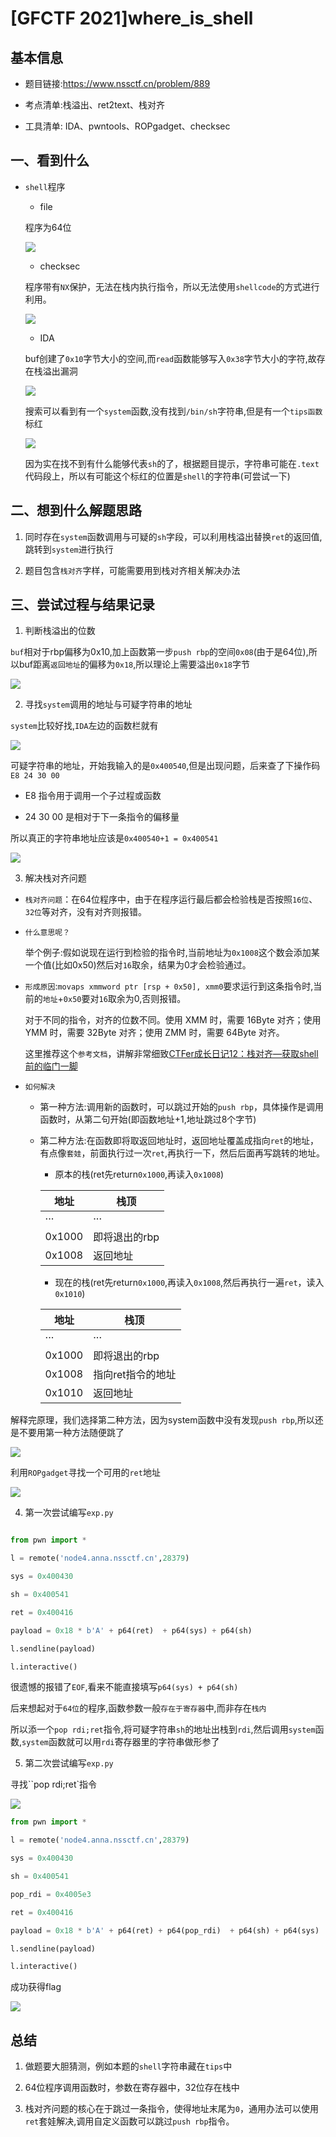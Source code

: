# [GFCTF 2021]where_is_shell

## 基本信息

- 题目链接:https://www.nssctf.cn/problem/889

- 考点清单:栈溢出、ret2text、栈对齐

- 工具清单: IDA、pwntools、ROPgadget、checksec

## 一、看到什么

- `shell`程序

    - file

    程序为64位

    ![](./images/GFCTF_2021where_is_shell-file.png)

    - checksec

    程序带有`NX`保护，无法在栈内执行指令，所以无法使用`shellcode`的方式进行利用。


    ![](./images/GFCTF_2021where_is_shell-checksec.png)

    - IDA

    buf创建了`0x10`字节大小的空间,而`read`函数能够写入`0x38`字节大小的字符,故存在栈溢出漏洞

    ![](./images/GFCTF_2021where_is_shell-main.png)

    搜索可以看到有一个`system`函数,没有找到`/bin/sh`字符串,但是有一个`tips函数`标红

    ![](./images/GFCTF_2021where_is_shell-tips.png)

    因为实在找不到有什么能够代表`sh`的了，根据题目提示，字符串可能在`.text`代码段上，所以有可能这个标红的位置是`shell`的字符串(可尝试一下)

    
      
## 二、想到什么解题思路

1. 同时存在`system`函数调用与可疑的`sh`字段，可以利用栈溢出替换`ret`的返回值,跳转到`system`进行执行

2. 题目包含`栈对齐`字样，可能需要用到栈对齐相关解决办法

## 三、尝试过程与结果记录

1. 判断栈溢出的位数

`buf`相对于rbp偏移为0x10,加上函数第一步`push rbp`的空间`0x08`(由于是64位),所以buf距离`返回地址`的偏移为`0x18`,所以理论上需要溢出`0x18`字节

![](./images/GFCTF_2021where_is_shell-main.png)

2. 寻找`system`调用的地址与可疑字符串的地址

`system`比较好找,`IDA`左边的函数栏就有

![](./images/GFCTF_2021where_is_shell-systemcall.png)

可疑字符串的地址，开始我输入的是`0x400540`,但是出现问题，后来查了下操作码`E8 24 30 00`

- E8 指令用于调用一个子过程或函数

- 24 30 00 是相对于下一条指令的偏移量

所以真正的字符串地址应该是`0x400540+1 = 0x400541`

![](./images/GFCTF_2021where_is_shell-tips.png)

3. 解决栈对齐问题

- `栈对齐问题`：在64位程序中，由于在程序运行最后都会检验栈是否按照`16位`、`32位`等对齐，没有对齐则报错。

- `什么意思呢？`

    举个例子:假如说现在运行到检验的指令时,当前地址为`0x1008`这个数会添加某一个值(比如0x50)然后对`16`取余，结果为0才会检验通过。

- `形成原因`:`movaps xmmword ptr [rsp + 0x50], xmm0`要求运行到这条指令时,当前的`地址`+`0x50`要对`16`取余为0,否则报错。

    对于不同的指令，对齐的位数不同。使用 XMM 时，需要 16Byte 对齐；使用 YMM 时，需要 32Byte 对齐；使用 ZMM 时，需要 64Byte 对齐。

    这里推荐这个`参考文档`，讲解非常细致[CTFer成长日记12：栈对齐—获取shell前的临门一脚](https://zhuanlan.zhihu.com/p/611961995)

- `如何解决`

    - 第一种方法:调用新的函数时，可以跳过开始的`push rbp`，具体操作是调用函数时，从第二句开始(即函数地址+1,地址跳过8个字节)

    - 第二种方法:在函数即将取返回地址时，返回地址覆盖成指向`ret`的地址，有点像`套娃`，前面执行过一次`ret`,再执行一下，然后后面再写跳转的地址。

        - 原本的栈(ret先return`0x1000`,再读入`0x1008`)

        |地址|栈顶|
        |--|--|
        |···|···|
        |0x1000|即将退出的rbp|
        |0x1008|返回地址|

        - 现在的栈(ret先return`0x1000`,再读入`0x1008`,然后再执行一遍`ret`，读入`0x1010`)

        |地址|栈顶|
        |--|--|
        |···|···|
        |0x1000|即将退出的rbp|
        |0x1008|指向ret指令的地址|
        |0x1010|返回地址|

解释完原理，我们选择第二种方法，因为system函数中没有发现`push rbp`,所以还是不要用第一种方法随便跳了

![](./images/GFCTF_2021where_is_shell-systemcall.png)

利用`ROPgadget`寻找一个可用的`ret`地址

![](./images/GFCTF_2021where_is_shell-ret.png)

4. 第一次尝试编写`exp.py`

```py

from pwn import *

l = remote('node4.anna.nssctf.cn',28379)

sys = 0x400430

sh = 0x400541

ret = 0x400416

payload = 0x18 * b'A' + p64(ret)  + p64(sys) + p64(sh)

l.sendline(payload)

l.interactive()

```

很遗憾的报错了`EOF`,看来不能直接填写`p64(sys) + p64(sh)`

后来想起对于`64位`的程序,函数参数一般`存在于寄存器`中,而非存在`栈内`

所以添一个`pop rdi;ret`指令,将可疑字符串`sh`的地址出栈到`rdi`,然后调用`system`函数,`system`函数就可以用`rdi`寄存器里的字符串做形参了

5. 第二次尝试编写`exp.py`

寻找``pop rdi;ret`指令

![](./images/GFCTF_2021where_is_shell-pop_rdi.png)

```py
from pwn import *

l = remote('node4.anna.nssctf.cn',28379)

sys = 0x400430

sh = 0x400541

pop_rdi = 0x4005e3

ret = 0x400416

payload = 0x18 * b'A' + p64(ret) + p64(pop_rdi)  + p64(sh) + p64(sys)

l.sendline(payload)

l.interactive()
```

成功获得flag

![](./images/GFCTF_2021where_is_shell-getflag.png)


## 总结

1. 做题要大胆猜测，例如本题的`shell`字符串藏在`tips`中

2. 64位程序调用函数时，参数在寄存器中，32位存在栈中

3. 栈对齐问题的核心在于跳过一条指令，使得地址末尾为`0`，通用办法可以使用`ret`套娃解决,调用自定义函数可以跳过`push rbp`指令。




